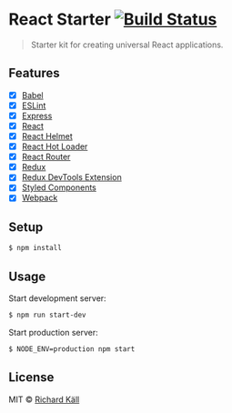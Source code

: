 # React Starter [![Build Status](https://travis-ci.org/richardkall/react-starter.svg?branch=master)](https://travis-ci.org/richardkall/react-starter)

> Starter kit for creating universal React applications.

## Features

- [x] [Babel](https://babeljs.io/)
- [x] [ESLint](http://eslint.org/)
- [x] [Express](http://expressjs.com/)
- [x] [React](http://facebook.github.io/react/)
- [x] [React Helmet](https://github.com/nfl/react-helmet)
- [x] [React Hot Loader](https://github.com/gaearon/react-hot-loader)
- [x] [React Router](https://github.com/reactjs/react-router)
- [x] [Redux](http://redux.js.org/)
- [x] [Redux DevTools Extension](https://github.com/zalmoxisus/redux-devtools-extension)
- [x] [Styled Components](https://styled-components.com/)
- [x] [Webpack](https://webpack.github.io)

## Setup

```bash
$ npm install
```

## Usage

Start development server:

```bash
$ npm run start-dev
```

Start production server:

```bash
$ NODE_ENV=production npm start
```

## License

MIT © [Richard Käll](https://richardkall.se)
